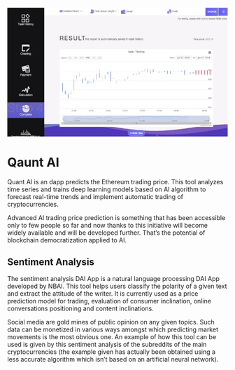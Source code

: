 
![Qaunt AI](quant-ai2.png?raw=true "Qaunt AI")

# Qaunt AI
Quant AI is an dapp predicts the Ethereum trading price. This tool analyzes time series and trains deep learning models based on AI algorithm to forecast real-time trends and implement automatic trading of cryptocurrencies.

Advanced AI trading price prediction is something that has been accessible only to few people so far and now thanks to this initiative will become widely available and will be developed further. That’s the potential of blockchain democratization applied to AI.

## Sentiment Analysis

The sentiment analysis DAI App is a natural language processing DAI App developed by NBAI. This tool helps users classify the polarity of a given text and extract the attitude of the writer. It is currently used as a price prediction model for trading, evaluation of consumer inclination, online conversations positioning and content inclinations.

Social media are gold mines of public opinion on any given topics. Such data can be monetized in various ways amongst which predicting market movements is the most obvious one. An example of how this tool can be used is given by this sentiment analysis of the subreddits of the main cryptocurrencies (the example given has actually been obtained using a less accurate algorithm which isn’t based on an artificial neural network).
